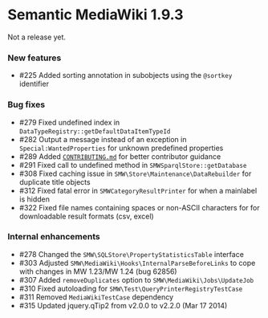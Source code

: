 # Semantic MediaWiki 1.9.3

Not a release yet.

### New features

* #225 Added sorting annotation in subobjects using the `@sortkey` identifier 

### Bug fixes

* #279 Fixed undefined index in `DataTypeRegistry::getDefaultDataItemTypeId`
* #282 Output a message instead of an exception in `Special:WantedProperties` for unknown predefined properties
* #289 Added [``CONTRIBUTING.md``](https://github.com/SemanticMediaWiki/SemanticMediaWiki/blob/master/CONTRIBUTING.md) for better contributor guidance
* #291 Fixed call to undefined method in `SMWSparqlStore::getDatabase` 
* #308 Fixed caching issue in `SMW\Store\Maintenance\DataRebuilder` for duplicate title objects
* #312 Fixed fatal error in `SMWCategoryResultPrinter` for when a mainlabel is hidden 
* #322 Fixed file names containing spaces or non-ASCII characters for for downloadable result formats (csv, excel)

### Internal enhancements

* #278 Changed the `SMW\SQLStore\PropertyStatisticsTable` interface 
* #303 Adjusted `SMW\MediaWiki\Hooks\InternalParseBeforeLinks` to cope with changes in MW 1.23/MW 1.24 (bug 62856)
* #307 Added `removeDuplicates` option to `SMW\MediaWiki\Jobs\UpdateJob`
* #310 Fixed autoloading for `SMW\Test\QueryPrinterRegistryTestCase`
* #311 Removed `MediaWikiTestCase` dependency
* #315 Updated jquery.qTip2 from v2.0.0 to v2.2.0 (Mar 17 2014)
